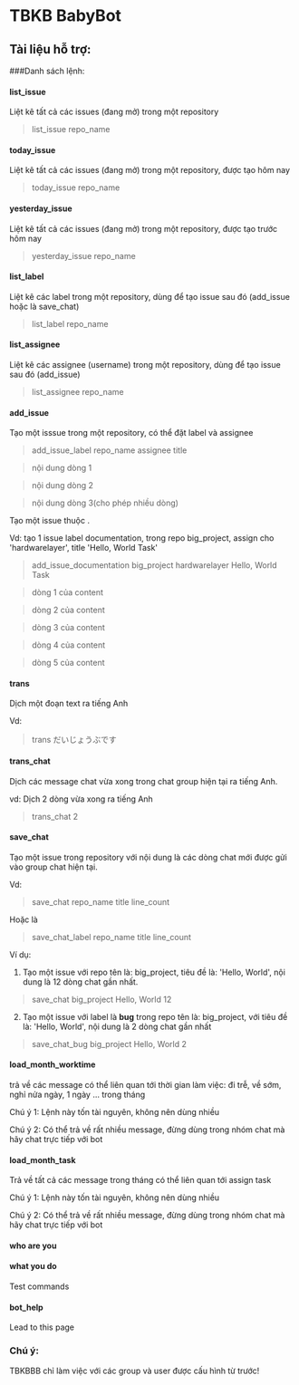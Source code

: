 # TBKB BabyBot

## Tài liệu hỗ trợ:

###Danh sách lệnh:

#### list_issue

Liệt kê tất cả các issues (đang mở) trong một repository

> list_issue repo_name

#### today_issue

Liệt kê tất cả các issues (đang mở) trong một repository, được tạo hôm nay

> today_issue repo_name

#### yesterday_issue

Liệt kê tất cả các issues (đang mở) trong một repository, được tạo trước hôm nay

> yesterday_issue repo_name

#### list_label

Liệt kê các label trong một repository, dùng để tạo issue sau đó (add_issue hoặc là save_chat)

> list_label repo_name

#### list_assignee

Liệt kê các assignee (username) trong một repository, dùng để tạo issue sau đó (add_issue)

> list_assignee repo_name

#### add_issue

Tạo một isssue trong một repository, có thể đặt label và assignee

> add_issue_label repo_name assignee title

>  nội dung dòng 1

>  nội dung dòng 2

>  nội dung dòng 3(cho phép nhiều dòng)

Tạo một issue thuộc <label>.

Vd: tạo 1 issue label documentation, trong repo big_project, assign cho 'hardwarelayer', title 'Hello, World Task'

> add_issue_documentation big_project hardwarelayer Hello, World Task

> dòng 1 của content

> dòng 2 của content

> dòng 3 của content

> dòng 4 của content

> dòng 5 của content

#### trans

Dịch một đoạn text ra tiếng Anh

Vd:

> trans だいじょうぶです


#### trans_chat

Dịch các message chat vừa xong trong chat group hiện tại ra tiếng Anh.

vd: Dịch 2 dòng vừa xong ra tiếng Anh

> trans_chat 2


#### save_chat

Tạo một issue trong repository với nội dung là các dòng chat mới được gửi vào group chat hiện tại.

Vd: 

> save_chat repo_name title line_count

Hoặc là

> save_chat_label repo_name title line_count

Ví dụ:

1. Tạo một issue với repo tên là: big_project, tiêu đề là: 'Hello, World', nội dung là 12 dòng chat gần nhất.

> save_chat big_project Hello, World 12

2. Tạo một issue với label là **bug** trong repo tên là: big_project, với tiêu đề là: 'Hello, World', nội dung là 2 dòng chat gần nhất

> save_chat_bug big_project Hello, World 2

#### load_month_worktime

trả về các message có thể liên quan tới thời gian làm việc: đi trễ, về sớm, nghỉ nửa ngày, 1 ngày ... trong tháng

Chú ý 1: Lệnh này tốn tài nguyên, không nên dùng nhiều

Chú ý 2: Có thể trả về rất nhiều message, đừng dùng trong nhóm chat mà hãy chat trực tiếp với bot

#### load_month_task

Trả về tất cả các message trong tháng có thể liên quan tới assign task

Chú ý 1: Lệnh này tốn tài nguyên, không nên dùng nhiều

Chú ý 2: Có thể trả về rất nhiều message, đừng dùng trong nhóm chat mà hãy chat trực tiếp với bot

#### who are you

#### what you do

Test commands

#### bot_help

Lead to this page


### Chú ý:

TBKBBB chỉ làm việc với các group và user được cấu hình từ trước!


